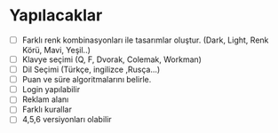 # Yapılacaklar
- [ ] Farklı renk kombinasyonları ile tasarımlar oluştur. (Dark, Light, Renk Körü, Mavi, Yeşil..)
- [ ] Klavye seçimi (Q, F, Dvorak, Colemak, Workman)
- [ ] Dil Seçimi (Türkçe, ingilizce ,Rusça...)
- [ ] Puan ve süre algoritmalarını belirle.
- [ ] Login yapılabilir
- [ ] Reklam alanı
- [ ] Farklı kurallar
- [ ] 4,5,6 versiyonları olabilir